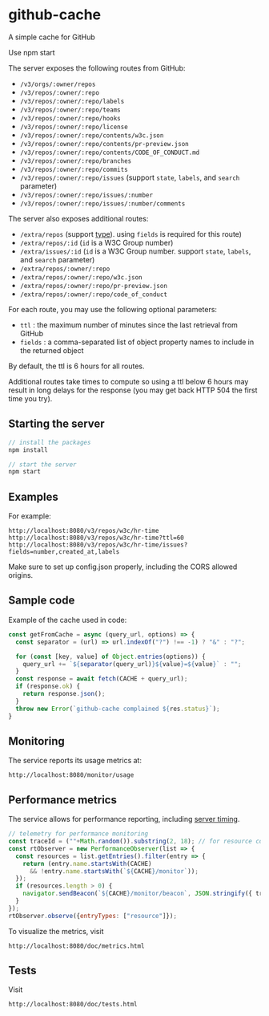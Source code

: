 # github-cache

A simple cache for GitHub

Use npm start

The server exposes the following routes from GitHub:

- `/v3/orgs/:owner/repos`
- `/v3/repos/:owner/:repo`
- `/v3/repos/:owner/:repo/labels`
- `/v3/repos/:owner/:repo/teams`
- `/v3/repos/:owner/:repo/hooks`
- `/v3/repos/:owner/:repo/license`
- `/v3/repos/:owner/:repo/contents/w3c.json`
- `/v3/repos/:owner/:repo/contents/pr-preview.json`
- `/v3/repos/:owner/:repo/contents/CODE_OF_CONDUCT.md`
- `/v3/repos/:owner/:repo/branches`
- `/v3/repos/:owner/:repo/commits`
- `/v3/repos/:owner/:repo/issues` (support `state`, `labels`, and `search` parameter)
- `/v3/repos/:owner/:repo/issues/:number`
- `/v3/repos/:owner/:repo/issues/:number/comments`

The server also exposes additional routes:

- `/extra/repos` (support [type](https://w3c.github.io/w3c.json.html#repo-type)). using `fields` is required for this route)
- `/extra/repos/:id` (`id` is a W3C Group number)
- `/extra/issues/:id` (`id` is a W3C Group number. support `state`, `labels`, and `search` parameter)
- `/extra/repos/:owner/:repo`
- `/extra/repos/:owner/:repo/w3c.json`
- `/extra/repos/:owner/:repo/pr-preview.json`
- `/extra/repos/:owner/:repo/code_of_conduct`

For each route, you may use the following optional parameters:

- `ttl` : the maximum number of minutes since the last retrieval from GitHub
- `fields` : a comma-separated list of object property names to include in the returned object

By default, the ttl is 6 hours for all routes.

Additional routes take times to compute so using a ttl below 6 hours may result in long delays for the response (you may get back HTTP 504 the first time you try).

## Starting the server

```js
// install the packages
npm install

// start the server
npm start
```

## Examples

For example:

    http://localhost:8080/v3/repos/w3c/hr-time
    http://localhost:8080/v3/repos/w3c/hr-time?ttl=60
    http://localhost:8080/v3/repos/w3c/hr-time/issues?fields=number,created_at,labels

Make sure to set up config.json properly, including the CORS allowed origins.

## Sample code

Example of the cache used in code:

```js
const getFromCache = async (query_url, options) => {
  const separator = (url) => url.indexOf("?") !== -1) ? "&" : "?";

  for (const [key, value] of Object.entries(options)) {
    query_url += `${separator(query_url)}${value}=${value}` : "";
  }
  const response = await fetch(CACHE + query_url);
  if (response.ok) {
    return response.json();
  }
  throw new Error(`github-cache complained ${res.status}`);
}
```

## Monitoring

The service reports its usage metrics at:

    http://localhost:8080/monitor/usage

## Performance metrics

The service allows for performance reporting, including [server timing](https://w3c.github.io/server-timing/).

```js
// telemetry for performance monitoring
const traceId = (""+Math.random()).substring(2, 18); // for resource correlation
const rtObserver = new PerformanceObserver(list => {
  const resources = list.getEntries().filter(entry => {
    return (entry.name.startsWith(CACHE)
      && !entry.name.startsWith(`${CACHE}/monitor`));
  });
  if (resources.length > 0) {
    navigator.sendBeacon(`${CACHE}/monitor/beacon`, JSON.stringify({ traceId, resources }));
  }
});
rtObserver.observe({entryTypes: ["resource"]});
```

To visualize the metrics, visit

    http://localhost:8080/doc/metrics.html

## Tests

Visit

    http://localhost:8080/doc/tests.html

